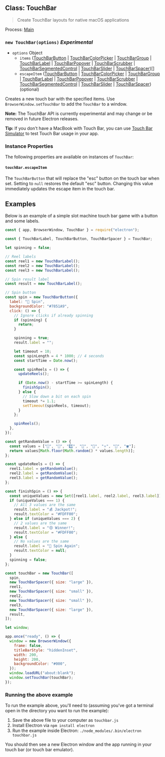 ## Class: TouchBar

> Create TouchBar layouts for native macOS applications

Process: [Main](../tutorial/quick-start.md#main-process)

### `new TouchBar(options)` _Experimental_

- `options` Object
  - `items` ([TouchBarButton](touch-bar-button.md) | [TouchBarColorPicker](touch-bar-color-picker.md) | [TouchBarGroup](touch-bar-group.md) | [TouchBarLabel](touch-bar-label.md) | [TouchBarPopover](touch-bar-popover.md) | [TouchBarScrubber](touch-bar-scrubber.md) | [TouchBarSegmentedControl](touch-bar-segmented-control.md) | [TouchBarSlider](touch-bar-slider.md) | [TouchBarSpacer](touch-bar-spacer.md))[]
  - `escapeItem` ([TouchBarButton](touch-bar-button.md) | [TouchBarColorPicker](touch-bar-color-picker.md) | [TouchBarGroup](touch-bar-group.md) | [TouchBarLabel](touch-bar-label.md) | [TouchBarPopover](touch-bar-popover.md) | [TouchBarScrubber](touch-bar-scrubber.md) | [TouchBarSegmentedControl](touch-bar-segmented-control.md) | [TouchBarSlider](touch-bar-slider.md) | [TouchBarSpacer](touch-bar-spacer.md)) (optional)

Creates a new touch bar with the specified items. Use
`BrowserWindow.setTouchBar` to add the `TouchBar` to a window.

**Note:** The TouchBar API is currently experimental and may change or be
removed in future Electron releases.

**Tip:** If you don't have a MacBook with Touch Bar, you can use
[Touch Bar Simulator](https://github.com/sindresorhus/touch-bar-simulator)
to test Touch Bar usage in your app.

### Instance Properties

The following properties are available on instances of `TouchBar`:

#### `touchBar.escapeItem`

The `TouchBarButton` that will replace the "esc" button on the touch bar when set.
Setting to `null` restores the default "esc" button. Changing this value
immediately updates the escape item in the touch bar.

## Examples

Below is an example of a simple slot machine touch bar game with a button
and some labels.

```javascript
const { app, BrowserWindow, TouchBar } = require("electron");

const { TouchBarLabel, TouchBarButton, TouchBarSpacer } = TouchBar;

let spinning = false;

// Reel labels
const reel1 = new TouchBarLabel();
const reel2 = new TouchBarLabel();
const reel3 = new TouchBarLabel();

// Spin result label
const result = new TouchBarLabel();

// Spin button
const spin = new TouchBarButton({
  label: "🎰 Spin",
  backgroundColor: "#7851A9",
  click: () => {
    // Ignore clicks if already spinning
    if (spinning) {
      return;
    }

    spinning = true;
    result.label = "";

    let timeout = 10;
    const spinLength = 4 * 1000; // 4 seconds
    const startTime = Date.now();

    const spinReels = () => {
      updateReels();

      if (Date.now() - startTime >= spinLength) {
        finishSpin();
      } else {
        // Slow down a bit on each spin
        timeout *= 1.1;
        setTimeout(spinReels, timeout);
      }
    };

    spinReels();
  },
});

const getRandomValue = () => {
  const values = ["🍒", "💎", "7️⃣", "🍊", "🔔", "⭐", "🍇", "🍀"];
  return values[Math.floor(Math.random() * values.length)];
};

const updateReels = () => {
  reel1.label = getRandomValue();
  reel2.label = getRandomValue();
  reel3.label = getRandomValue();
};

const finishSpin = () => {
  const uniqueValues = new Set([reel1.label, reel2.label, reel3.label]).size;
  if (uniqueValues === 1) {
    // All 3 values are the same
    result.label = "💰 Jackpot!";
    result.textColor = "#FDFF00";
  } else if (uniqueValues === 2) {
    // 2 values are the same
    result.label = "😍 Winner!";
    result.textColor = "#FDFF00";
  } else {
    // No values are the same
    result.label = "🙁 Spin Again";
    result.textColor = null;
  }
  spinning = false;
};

const touchBar = new TouchBar([
  spin,
  new TouchBarSpacer({ size: "large" }),
  reel1,
  new TouchBarSpacer({ size: "small" }),
  reel2,
  new TouchBarSpacer({ size: "small" }),
  reel3,
  new TouchBarSpacer({ size: "large" }),
  result,
]);

let window;

app.once("ready", () => {
  window = new BrowserWindow({
    frame: false,
    titleBarStyle: "hiddenInset",
    width: 200,
    height: 200,
    backgroundColor: "#000",
  });
  window.loadURL("about:blank");
  window.setTouchBar(touchBar);
});
```

### Running the above example

To run the example above, you'll need to (assuming you've got a terminal open in the directory you want to run the example):

1. Save the above file to your computer as `touchbar.js`
2. Install Electron via `npm install electron`
3. Run the example inside Electron: `./node_modules/.bin/electron touchbar.js`

You should then see a new Electron window and the app running in your touch bar (or touch bar emulator).
